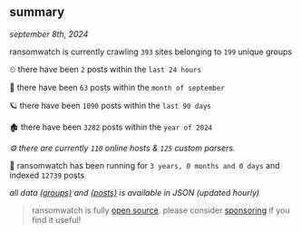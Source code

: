 
## summary
_september 8th, 2024_

ransomwatch is currently crawling `393` sites belonging to `199` unique groups

⏲ there have been `2` posts within the `last 24 hours`

🦈 there have been `63` posts within the `month of september`

🪐 there have been `1090` posts within the `last 90 days`

🏚 there have been `3282` posts within the `year of 2024`

_⚙️ there are currently `110` online hosts & `125` custom parsers._

🦕 ransomwatch has been running for `3 years, 0 months and 0 days` and indexed `12739` posts

_all data  [(groups)](http://ransomwhat.telemetry.ltd/groups) and [(posts)](http://ransomwhat.telemetry.ltd/posts) is available in JSON (updated hourly)_

> ransomwatch is fully [open source](https://github.com/joshhighet/ransomwatch#ransomwatch--). please consider [sponsoring](https://github.com/sponsors/joshhighet) if you find it useful!
